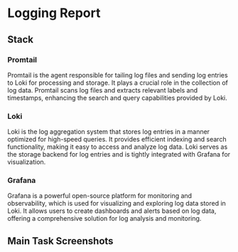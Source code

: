 # Logging Report

## Stack

### Promtail

Promtail is the agent responsible for tailing log files and sending log entries to Loki for processing and storage. It plays a crucial role in the collection of log data. Promtail scans log files and extracts relevant labels and timestamps, enhancing the search and query capabilities provided by Loki.

### Loki

Loki is the log aggregation system that stores log entries in a manner optimized for high-speed queries. It provides efficient indexing and search functionality, making it easy to access and analyze log data. Loki serves as the storage backend for log entries and is tightly integrated with Grafana for visualization.

### Grafana

Grafana is a powerful open-source platform for monitoring and observability, which is used for visualizing and exploring log data stored in Loki. It allows users to create dashboards and alerts based on log data, offering a comprehensive solution for log analysis and monitoring.

## Main Task Screenshots
